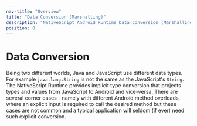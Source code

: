 ```yaml
---
nav-title: "Overview"
title: "Data Conversion (Marshalling)"
description: "NativeScript Android Runtime Data Conversion (Marshalling)"
position: 0
---
```


# Data Conversion
Being two different worlds, Java and JavaScript use different data types. For example `java.lang.String` is not the same as the JavaScript's `String`. The NativeScript Runtime provides implicit type conversion that projects types and values from JavaScript to Android and vice-versa. There are several corner cases - namely with different Android method overloads, where an explicit input is required to call the desired method but these cases are not common and a typical application will seldom (if ever) need such explicit conversion.